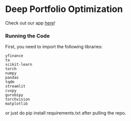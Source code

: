 # Deep Portfolio Optimization
Check out our app [here](https://deep-portfolio-optimization.streamlit.app/)!

### Running the Code
First, you need to import the following libraries:
```
yfinance
ta
scikit-learn
torch
numpy
pandas
tqdm
streamlit
cvxpy
gurobipy
torchvision
matplotlib
```
or just do pip install requirements.txt after pulling the repo.